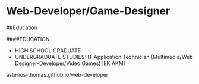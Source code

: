 # Web-Developer/Game-Designer
##Education

####EDUCATION

- HIGH SCHOOL GRADUATE
- UNDERGRADUATE STUDIES: IT Application Technician (Multimedia/Web Designer-Developer/Video Games) IEK AKMI
  
asterios-thomas.github.io/web-developer
